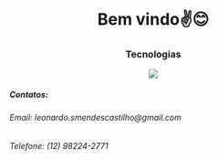 <h1 align="center">Bem vindo✌️😊</h1>
<h3 align="center">Tecnologias</h3>


<p align="center">
  <a href="https://skillicons.dev">
    <img src="https://skillicons.dev/icons?i=js,ts,react,html,css,tailwind,linux,postgres&perline=2" />
  </a>
</p>

<div>
<h5>Contatos: </h5>
<h6 align="">Email: leonardo.smendescastilho@gmail.com</h6> 
<h6 align="start">Telefone: (12) 98224-2771</h6> 
</div>

